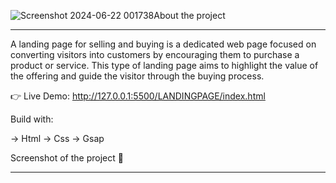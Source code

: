 ![Screenshot 2024-06-22 001738](https://github.com/rishabhxojha/LANDING-PAGE/assets/153063710/f99ddcd9-f9de-48ac-a389-adf78f08bef0)About the project
________________________________________________________________________________________________________________________________________________
A landing page for selling and buying is a dedicated web page focused on converting visitors into customers by encouraging them to purchase a product or service. This type of landing page aims to highlight the value of the offering and guide the visitor through the buying process.

👉 Live Demo: http://127.0.0.1:5500/LANDINGPAGE/index.html

Build with:

→ Html
→ Css
→ Gsap

Screenshot of the project 📸
_________________________________________________________________________________________________________________________________________________



